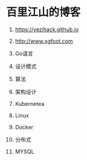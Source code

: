 # 百里江山的博客

1. https://yezihack.github.io
1. http://www.sgfoot.com

1. Go语言
1. 设计模式
1. 算法
1. 架构设计
1. Kubernetea
1. Linux
1. Docker 
1. 分布式
1. MYSQL
